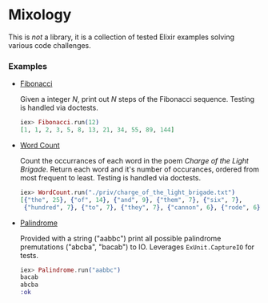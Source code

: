 # Mixology

This is _not_ a library, it is a collection of tested Elixir examples solving various code challenges.

### Examples

- [Fibonacci](https://github.com/doomspork/mixology/blob/master/lib/fibonacci.ex)

  Given a integer _N_, print out _N_ steps of the Fibonacci sequence.
  Testing is handled via doctests.
  
  ```elixir
  iex> Fibonacci.run(12)
  [1, 1, 2, 3, 5, 8, 13, 21, 34, 55, 89, 144]
  ```

- [Word Count](https://github.com/doomspork/mixology/blob/master/lib/word_count.ex)

  Count the occurrances of each word in the poem _Charge of the Light Brigade_.
  Return each word and it's number of occurances, ordered from most frequent to least.
  Testing is handled via doctests.
  
  ```elixir
  iex> WordCount.run("./priv/charge_of_the_light_brigade.txt")
  [{"the", 25}, {"of", 14}, {"and", 9}, {"them", 7}, {"six", 7},
   {"hundred", 7}, {"to", 7}, {"they", 7}, {"cannon", 6}, {"rode", 6}]
  ```
  
- [Palindrome](https://github.com/doomspork/mixology/blob/master/lib/palindrome.ex)

  Provided with a string ("aabbc") print all possible palindrome premutations ("abcba", "bacab") to IO.
  Leverages `ExUnit.CaptureIO` for tests.
  
    ```elixir
  iex> Palindrome.run("aabbc")
  bacab
  abcba
  :ok
  ```
